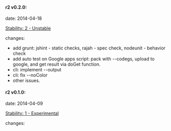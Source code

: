 #### r2 v0.2.0:
date: 2014-04-18

[Stability: 2 - Unstable](http://nodejs.org/api/documentation.html#documentation_stability_index)

changes:
- add grunt: jshint - static checks, rajah - spec check, nodeunit - behavior check
- add auto test on Google apps script: pack with --codegs, upload to google, and get result via doGet function.
- cli: implement --output
- cli: fix --noColor
- other issues.


#### r2 v0.1.0:
date: 2014-04-09

[Stability: 1 - Experimental](http://nodejs.org/api/documentation.html#documentation_stability_index)

changes:
